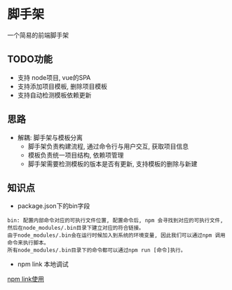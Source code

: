 # 脚手架

一个简易的前端脚手架

## TODO功能

- 支持 node项目, vue的SPA
- 支持添加项目模板, 删除项目模板
- 支持自动检测模板依赖更新

## 思路

- 解耦: 脚手架与模板分离
  - 脚手架负责构建流程, 通过命令行与用户交互, 获取项目信息
  - 模板负责统一项目结构, 依赖项管理
  - 脚手架需要检测模板的版本是否有更新, 支持模板的删除与新建

## 知识点

- package.json下的bin字段

```
bin: 配置内部命令对应的可执行文件位置, 配置命令后, npm 会寻找到对应的可执行文件, 然后在node_modules/.bin目录下建立对应的符合链接。
由于node_modules/.bin会在运行时候加入到系统的环境变量, 因此我们可以通过npm 调用命令来执行脚本。
所有node_modules/.bin目录下的命令都可以通过npm run [命令]执行。
```

- npm link 本地调试

[npm link使用](https://github.com/atian25/blog/issues/17)
